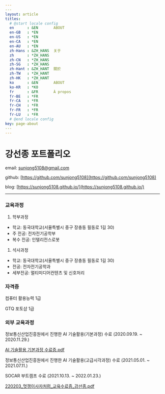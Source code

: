 ```yaml
---
​---
layout: article
titles:
  # @start locale config
  en      : &EN       ABOUT
  en-GB   : *EN
  en-US   : *EN
  en-CA   : *EN
  en-AU   : *EN
  zh-Hans : &ZH_HANS  关于
  zh      : *ZH_HANS
  zh-CN   : *ZH_HANS
  zh-SG   : *ZH_HANS
  zh-Hant : &ZH_HANT  關於
  zh-TW   : *ZH_HANT
  zh-HK   : *ZH_HANT
  ko      : &EN       ABOUT
  ko-KR   : *KO
  fr      : &FR       À propos
  fr-BE   : *FR
  fr-CA   : *FR
  fr-CH   : *FR
  fr-FR   : *FR
  fr-LU   : *FR
  # @end locale config
key: page-about
​---
---
```


# 강선종 포트폴리오

email: sunjong5108@gmail.com

github: [https://github.com/sunjong5108](https://github.com/sunjong5108)

blog: [https://sunjong5108.github.io/](https://sunjong5108.github.io/)

---

### 교육과정

1. 학부과정

- 학교: 동국대학교(서율특별시 중구 장충동 필동로 1길 30)
- 주 전공: 전자전기공학부
- 복수 전공: 인텔리전스로봇

1. 석사과정

- 학교: 동국대학교(서율특별시 중구 장충동 필동로 1길 30)
- 전공: 전자전기공학과
- 세부전공: 멀티미디어컨텐츠 및 신호처리

### 자격증

컴퓨터 활용능력 1급

GTQ 포토샵 1급

### 외부 교육과정

정보통신산업진흥원에서 진행한 AI 기술활용(기본과정) 수료 (2020.09.19. ~ 2020.11.29.)

[AI 기술활용 기본과정 수료증.pdf](%E1%84%80%E1%85%A1%E1%86%BC%E1%84%89%E1%85%A5%E1%86%AB%E1%84%8C%E1%85%A9%E1%86%BC%20%E1%84%91%E1%85%A9%E1%84%90%E1%85%B3%E1%84%91%E1%85%A9%E1%86%AF%E1%84%85%E1%85%B5%E1%84%8B%E1%85%A9%200f2e71bd3355489fad64f5e9f489e0bd/AI_%EA%B8%B0%EC%88%A0%ED%99%9C%EC%9A%A9_%EA%B8%B0%EB%B3%B8%EA%B3%BC%EC%A0%95_%EC%88%98%EB%A3%8C%EC%A6%9D.pdf)

정보통신산업진흥원에서 진행한 AI 기술활용(고급시각과정) 수료 (2021.05.01. ~ 2021.07.11.)

SOCAR 부트캠프 수료 (2021.10.13. ~ 2022.01.23.)

[220203_멋쟁이사자처럼_교육수료증_강선종.pdf](%E1%84%80%E1%85%A1%E1%86%BC%E1%84%89%E1%85%A5%E1%86%AB%E1%84%8C%E1%85%A9%E1%86%BC%20%E1%84%91%E1%85%A9%E1%84%90%E1%85%B3%E1%84%91%E1%85%A9%E1%86%AF%E1%84%85%E1%85%B5%E1%84%8B%E1%85%A9%200f2e71bd3355489fad64f5e9f489e0bd/220203_%EB%A9%8B%EC%9F%81%EC%9D%B4%EC%82%AC%EC%9E%90%EC%B2%98%EB%9F%BC_%EA%B5%90%EC%9C%A1%EC%88%98%EB%A3%8C%EC%A6%9D_%EA%B0%95%EC%84%A0%EC%A2%85.pdf)
